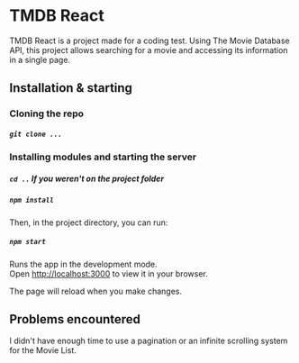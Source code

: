 # TMDB React

TMDB React is a project made for a coding test. Using The Movie Database API, this project allows searching for a movie and accessing its information in a single page.

## Installation & starting

### Cloning the repo

##### `git clone ...`

### Installing modules and starting the server

##### `cd ..` If you weren't on the project folder

##### `npm install`

Then, in the project directory, you can run:

##### `npm start`

Runs the app in the development mode.\
Open [http://localhost:3000](http://localhost:3000) to view it in your browser.

The page will reload when you make changes.

## Problems encountered

I didn't have enough time to use a pagination or an infinite scrolling system for the Movie List.

